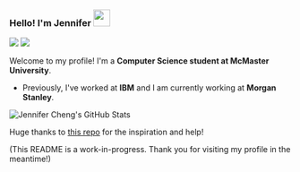 ### Hello! I'm Jennifer <img src="https://emojis.slackmojis.com/emojis/images/1536240439/4585/blobpeek.png" width="30" height="30">
<img src="https://img.shields.io/badge/-jennifercheng-blue?logo=linkedin&link=https://www.linkedin.com/in/jennifer-z-cheng/"> <img src="https://img.shields.io/badge/-jennifer.zhen.cheng-white?logo=gmail&link=mailto:jennifer.zhen.cheng@gmail.com">

Welcome to my profile! I'm a **Computer Science student at McMaster University**. 

- Previously, I've worked at **IBM** and I am currently working at **Morgan Stanley**.

![Jennifer Cheng's GitHub Stats](https://github-readme-stats.vercel.app/api?username=jennifer-c&show_icons=true&hide_border=true)

Huge thanks to [this repo](https://github.com/abhisheknaiidu/awesome-github-profile-readme) for the inspiration and help!


(This README is a work-in-progress. Thank you for visiting my profile in the meantime!)
